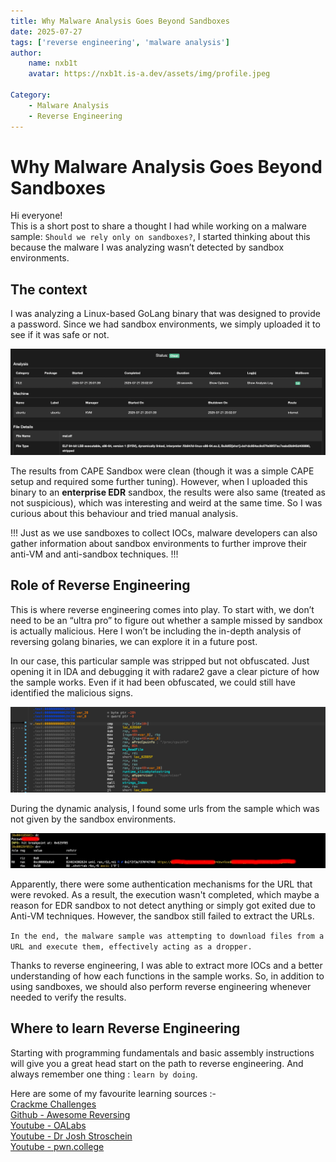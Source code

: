 ```yaml
---
title: Why Malware Analysis Goes Beyond Sandboxes
date: 2025-07-27
tags: ['reverse engineering', 'malware analysis']
author:
    name: nxb1t
    avatar: https://nxb1t.is-a.dev/assets/img/profile.jpeg

Category:
    - Malware Analysis
    - Reverse Engineering
---
```


# Why Malware Analysis Goes Beyond Sandboxes

Hi everyone!<br>
This is a short post to share a thought I had while working on a malware sample: `Should we rely only on sandboxes?`, I started thinking about this because the malware I was analyzing wasn’t detected by sandbox environments.

## The context 

I was analyzing a Linux-based GoLang binary that was designed to provide a password. Since we had sandbox environments, we simply uploaded it to see if it was safe or not.

![](/assets/img/sandbox_reverse/cape_result.png)

The results from CAPE Sandbox were clean (though it was a simple CAPE setup and required some further tuning). However, when I uploaded this binary to an **enterprise EDR** sandbox, the results were also same (treated as not suspicious), which was interesting and weird at the same time. So I was curious about this behaviour and tried manual analysis.

!!!
Just as we use sandboxes to collect IOCs, malware developers can also gather information about sandbox environments to further improve their anti-VM and anti-sandbox techniques.
!!!

## Role of Reverse Engineering

This is where reverse engineering comes into play. To start with, we don’t need to be an “ultra pro” to figure out whether a sample missed by sandbox is actually malicious. Here I won’t be including the in-depth analysis of reversing golang binaries, we can explore it in a future post.

In our case, this particular sample was stripped but not obfuscated. Just opening it in IDA and debugging it with radare2 gave a clear picture of how the sample works. Even if it had been obfuscated, we could still have identified the malicious signs. 

![IDA - Some Anti-VM Insturctions](/assets/img/sandbox_reverse/ida.png)

During the dynamic analysis, I found some urls from the sample which was not given by the sandbox environments.

![radare2 - Extracting Urls](/assets/img/sandbox_reverse/radare2.png)

Apparently, there were some authentication mechanisms for the URL that were revoked. As a result, the execution wasn't completed, which maybe a reason for  EDR sandbox to not detect anything or simply got exited due to Anti-VM techniques. However, the sandbox still failed to extract the URLs.

`In the end, the malware sample was attempting to download files from a URL and execute them, effectively acting as a dropper.`

Thanks to reverse engineering, I was able to extract more IOCs and a better understanding of how each functions in the sample works. So, in addition to using sandboxes, we should also perform reverse engineering whenever needed to verify the results.

## Where to learn Reverse Engineering

Starting with programming fundamentals and basic assembly instructions will give you a great head start on the path to reverse engineering. And always remember one thing : `learn by doing`.

Here are some of my favourite learning sources :-<br>
[Crackme Challenges](https://crackmes.one)<br>
[Github - Awesome Reversing](https://github.com/tylerha97/awesome-reversing)<br>
[Youtube - OALabs](https://www.youtube.com/@OALABS)<br>
[Youtube - Dr Josh Stroschein](https://www.youtube.com/@jstrosch/videos)<br>
[Youtube - pwn.college](https://www.youtube.com/watch?v=o_kSgUPJk4c&list=PL-ymxv0nOtqox6nF4HXtXHnTQFGkRQU_2)<br>
